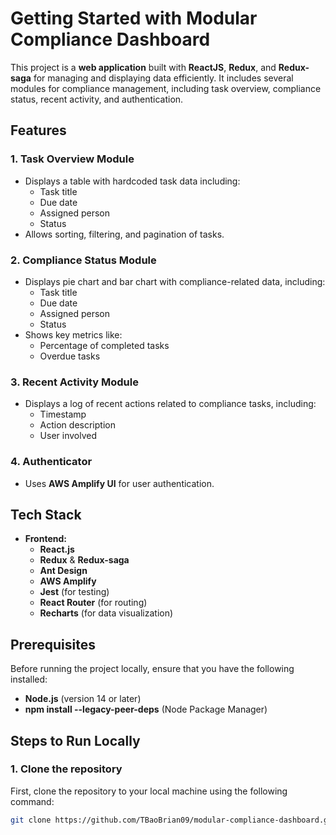 # Getting Started with Modular Compliance Dashboard

This project is a **web application** built with **ReactJS**, **Redux**, and **Redux-saga** for managing and displaying data efficiently. It includes several modules for compliance management, including task overview, compliance status, recent activity, and authentication.

## Features

### 1. **Task Overview Module**
- Displays a table with hardcoded task data including:
  - Task title
  - Due date
  - Assigned person
  - Status
- Allows sorting, filtering, and pagination of tasks.

### 2. **Compliance Status Module**
- Displays pie chart and bar chart with compliance-related data, including:
  - Task title
  - Due date
  - Assigned person
  - Status
- Shows key metrics like:
  - Percentage of completed tasks
  - Overdue tasks
  
### 3. **Recent Activity Module**
- Displays a log of recent actions related to compliance tasks, including:
  - Timestamp
  - Action description
  - User involved
  
### 4. **Authenticator**
- Uses **AWS Amplify UI** for user authentication.

## Tech Stack

- **Frontend:**
  - **React.js**
  - **Redux** & **Redux-saga**
  - **Ant Design**
  - **AWS Amplify**
  - **Jest** (for testing)
  - **React Router** (for routing)
  - **Recharts** (for data visualization)

## Prerequisites

Before running the project locally, ensure that you have the following installed:

- **Node.js** (version 14 or later)
- **npm install --legacy-peer-deps** (Node Package Manager)

## Steps to Run Locally

### 1. Clone the repository

First, clone the repository to your local machine using the following command:

```bash
git clone https://github.com/TBaoBrian09/modular-compliance-dashboard.git
